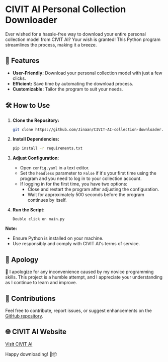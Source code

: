 # CIVIT AI Personal Collection Downloader


Ever wished for a hassle-free way to download your entire personal collection model from CIVIT AI? Your wish is granted! This Python program streamlines the process, making it a breeze.

## 🚀 Features

- **User-Friendly:** Download your personal collection model with just a few clicks.
- **Efficient:** Save time by automating the download process.
- **Customizable:** Tailor the program to suit your needs.

## 🛠️ How to Use

1. **Clone the Repository:**
    ```bash
    git clone https://github.com/Jinaan/CIVIT-AI-collection-downloader.git
    ```

2. **Install Dependencies:**
    ```bash
    pip install -r requirements.txt
    ```

3. **Adjust Configuration:**
    - Open `config.yaml` in a text editor.
    - Set the `headless` parameter to `False` if it's your first time using the program and you need to log in to your collection account.
    - If logging in for the first time, you have two options:
        - Close and restart the program after adjusting the configuration.
        - Wait for approximately 500 seconds before the program continues by itself.

4. **Run the Script:**
   
    ```Double click on main.py ```


**Note:**
- Ensure Python is installed on your machine.
- Use responsibly and comply with CIVIT AI's terms of service.

## 📣 Apology
🙏 I apologize for any inconvenience caused by my novice programming skills. This project is a humble attempt, and I appreciate your understanding as I continue to learn and improve.

## 🤝 Contributions
Feel free to contribute, report issues, or suggest enhancements on the [GitHub repository](https://github.com/Jinaan/CIVIT-AI-collection-downloader).

## 🌐 CIVIT AI Website
[Visit CIVIT AI](https://civitai.com/)

Happy downloading! 🤖📦
